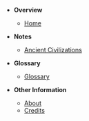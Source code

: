 * **Overview**
  * [Home](README.md)
* **Notes**
  * [Ancient Civilizations](notes/ancient-civilizations.md)

* **Glossary**
  * [Glossary](pages/glossary.md)

* **Other Information**
  * [About](pages/about.md)
  * [Credits](pages/credit.md)
